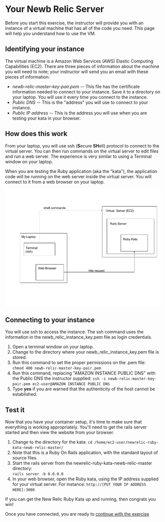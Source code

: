 # Your Newb Relic Server
Before you start this exercise, the instructor will provide you with an instance of a virtual machine that has all of the code you need. This page will help you understand how to use the VM.

## Identifying your instance
The virtual machine is a Amazon Web Services (AWS) Elastic Computing Capabilities (EC2). There are three pieces of information about the machine you will need to note; your instructor will send you an email with these pieces of information: 
  * *newb-relic-master-key-pair.pem* -- This file has the certificate information needed to connect to your instance. Save it to a directory on your laptop. You will use it every time you connect to the instance.  
  * *Public DNS* -- This is the "address" you will use to connect to your instance.  
  * *Public IP address* -- This is the address you will use when you are testing your kata in your browser.

## How does this work
From your laptop, you will use ssh (**S**ecure **SH**ell) protocol to connect to the virtual server. You can then run commands on the virtual server to edit files and run a web server. The experience is very similar to using a Terminal window on your laptop. 

When you are testing the Ruby application (aka the "kata"), the application code will be running on the web server inside the virtual server. You will connect to it from a web browser on your laptop.  


![Diagram of Laptop and Virtual Server](images/AWS_Explain.png)

## Connecting to your instance
  You will use ssh to access the instance. The ssh command uses the information in the newb_relic_instance_key.pem file as login credentials.
  1. Open a terminal window on your laptop.
  1. Change to the directory where your newb_relic_instance_key.pem file is stored.
  1. Run this command to set the proper permissions on the .pem file:  
    ```chmod 400 newb-relic-master-key-pair.pem```
  1. Run this command, replacing "AMAZON INSTANCE PUBLIC DNS" with the Public DNS the instructor supplied: 
    ```ssh -i newb-relic-master-key-pair.pem ec2-user@AMAZON INSTANCE PUBLIC DNS```
  1. Type **yes** if you are warned that the authenticity of the host cannot be established.

## Test it

Now that you have your container setup, it's time to make sure that everything is working appropriately. You'll need to get the rails server started and then view the website from your browser.

1. Change to the directory for the kata:
```cd /home/ec2-user/newrelic-ruby-kata-newb-relic-master/```
1. Note that this is a Ruby On Rails application, with the standard layout of source files.
1. Start the rails server from the newrelic-ruby-kata-newb-relic-master directory:  
   ```rails server -b 0.0.0.0```
1. In your web browser, open the Ruby kata, using the IP address supplied for your virtual server. For instance: ```http://[PUT YOUR IP ADDRESS HERE]:3000```  

If you can get the New Relic Ruby Kata up and running, then congrats you win! 

  Once you have connected, you are ready to [continue with the exercise](readme.md)
  
